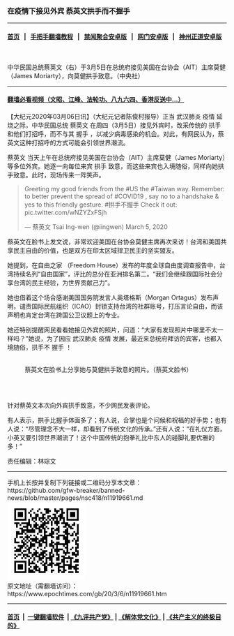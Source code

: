 ### 在疫情下接见外宾 蔡英文拱手而不握手
------------------------

#### [首页](https://github.com/gfw-breaker/banned-news/blob/master/README.md) &nbsp;&nbsp;|&nbsp;&nbsp; [手把手翻墙教程](https://github.com/gfw-breaker/guides/wiki) &nbsp;&nbsp;|&nbsp;&nbsp; [禁闻聚合安卓版](https://github.com/gfw-breaker/bn-android) &nbsp;&nbsp;|&nbsp;&nbsp; [网门安卓版](https://github.com/oGate2/oGate) &nbsp;&nbsp;|&nbsp;&nbsp; [神州正道安卓版](https://github.com/SzzdOgate/update) 



<div><img alt="" class="aligncenter wp-post-image" src="https://i.epochtimes.com/assets/uploads/2020/03/429446-1-600x400.jpg"/>
<div class="red16 caption">
 <p>
  中华民国总统蔡英文（右）于3月5日在总统府接见美国在台协会（AIT）主席莫健（James Moriarty），向莫健拱手致意。（中央社）
 </p>
</div>
</div><hr/>

#### [翻墙必看视频（文昭、江峰、法轮功、八九六四、香港反送中...）](https://github.com/gfw-breaker/banned-news/blob/master/pages/link3.md)

<div><p>
 【大纪元2020年03月06日讯】（大纪元记者陈俊村报导）正当
 <ok href="https://www.epochtimes.com/gb/tag/%E6%AD%A6%E6%B1%89%E8%82%BA%E7%82%8E.html">
  武汉肺炎
 </ok>
 <ok href="https://www.epochtimes.com/gb/tag/%E7%96%AB%E6%83%85.html">
  疫情
 </ok>
 延烧之际，中华民国总统
 <ok href="https://www.epochtimes.com/gb/tag/%E8%94%A1%E8%8B%B1%E6%96%87.html">
  蔡英文
 </ok>
 在周四（3月5日）接见外宾时，改采传统的
 <ok href="https://www.epochtimes.com/gb/tag/%E6%8B%B1%E6%89%8B.html">
  拱手
 </ok>
 和他们打招呼，而不与其
 <ok href="https://www.epochtimes.com/gb/tag/%E6%8F%A1%E6%89%8B.html">
  握手
 </ok>
 ，以减少病毒感染的机会。对此，有网民认为，蔡英文这种打招呼的方式可能会引领世界潮流。
</p>
<p>
 <ok href="https://www.epochtimes.com/gb/tag/%E8%94%A1%E8%8B%B1%E6%96%87.html">
  蔡英文
 </ok>
 当天上午在总统府接见美国在台协会（AIT）主席莫健（James Moriarty）等多位外宾。她逐一向每位来宾
 <ok href="https://www.epochtimes.com/gb/tag/%E6%8B%B1%E6%89%8B.html">
  拱手
 </ok>
 致意，而这些来宾也入境随俗，同样向她拱手致意。此时，现场传来一阵笑声。
</p>
<blockquote class="twitter-tweet">
 <p dir="ltr" lang="en">
  Greeting my good friends from the
  <ok href="https://twitter.com/hashtag/US?src=hash&amp;ref_src=twsrc%5Etfw">
   #US
  </ok>
  the
  <ok href="https://twitter.com/hashtag/Taiwan?src=hash&amp;ref_src=twsrc%5Etfw">
   #Taiwan
  </ok>
  way. Remember: to better prevent the spread of
  <ok href="https://twitter.com/hashtag/COVID19?src=hash&amp;ref_src=twsrc%5Etfw">
   #COVID19
  </ok>
  , say no to a handshake &amp; yes to this friendly gesture.
  <ok href="https://twitter.com/hashtag/%E6%8B%B1%E6%89%8B%E4%B8%8D%E6%8F%A1%E6%89%8B?src=hash&amp;ref_src=twsrc%5Etfw">
   #拱手不握手
  </ok>
  Check it out:
  <ok href="https://t.co/wNZYZxFSjh">
   pic.twitter.com/wNZYZxFSjh
  </ok>
 </p>
 <p>
  — 蔡英文 Tsai Ing-wen (@iingwen)
  <ok href="https://twitter.com/iingwen/status/1235411401532817409?ref_src=twsrc%5Etfw">
   March 5, 2020
  </ok>
 </p>
</blockquote>
<p>
 <p>
  蔡英文在脸书上发文说，非常欢迎美国在台协会莫健主席再次来访！台湾和美国共享民主自由的价值，也是双方在印太区域捍卫民主的坚实盟友。
 </p>
 <p>
  她提到，在自由之家 （Freedom House）发布的年度全球自由度调查报告中，台湾持续名列“自由国家”，评比的总分在亚洲排名第二。“我们会继续跟国际社会分享台湾的民主经验，为世界贡献己力”。
 </p>
 <p>
  她也借着这个场合感谢美国国务院发言人奥塔格斯（Morgan Ortagus）发布声明，谴责国际民航组织（ICAO）封锁支持台湾的社群账号，打压言论自由，而该声明也肯定台湾在跨国公卫议题上的专业。
 </p>
 <p>
  她还特别提醒网民看看她接见外宾的照片，问道：“大家有发现照片中哪里不太一样吗？”她说，为了因应
  <ok href="https://www.epochtimes.com/gb/tag/%E6%AD%A6%E6%B1%89%E8%82%BA%E7%82%8E.html">
   武汉肺炎
  </ok>
  <ok href="https://www.epochtimes.com/gb/tag/%E7%96%AB%E6%83%85.html">
   疫情
  </ok>
  发展，最近来总统府拜访的宾客，也都入境随俗，拱手不
  <ok href="https://www.epochtimes.com/gb/tag/%E6%8F%A1%E6%89%8B.html">
   握手
  </ok>
  ！
 </p>
 <figure class="wp-caption aligncenter" id="attachment_11919691" style="width: 600px">
  <ok href="http://i.epochtimes.com/assets/uploads/2020/03/89204494_10156504790686065_965609867635064832_o.jpg">
   <img alt="" class="wp-image-11919691 size-large" src="http://i.epochtimes.com/assets/uploads/2020/03/89204494_10156504790686065_965609867635064832_o-600x600.jpg"/>
  </ok>
  <br/><figcaption class="wp-caption-text">
   蔡英文在脸书上分享她与莫健拱手致意的照片。（蔡英文脸书）
  </figcaption><br/>
 </figure><br/>
 <p>
  针对蔡英文本次向外宾拱手致意，不少网民发表评论。
 </p>
 <p>
  有人表示，拱手比握手体面多了；有人说，合掌也是个问候和祝福的好手势；也有人说：“尽管理念不大一样，却看到了传统文化的传承。”还有人说：“在礼仪方面，小英又要引领世界潮流了！这个中国传统的抱拳礼比中东人的碰脚礼要优雅的多！”
 </p>
 <p>
  责任编辑：林琮文
 </p>
</p></div>
<hr/>
手机上长按并复制下列链接或二维码分享本文章：<br/>
https://github.com/gfw-breaker/banned-news/blob/master/pages/nsc418/n11919661.md <br/>
<a href='https://github.com/gfw-breaker/banned-news/blob/master/pages/nsc418/n11919661.md'><img src='https://github.com/gfw-breaker/banned-news/blob/master/pages/nsc418/n11919661.md.png'/></a> <br/>
原文地址（需翻墙访问）：https://www.epochtimes.com/gb/20/3/6/n11919661.htm


------------------------
#### [首页](https://github.com/gfw-breaker/banned-news/blob/master/README.md) &nbsp;|&nbsp; [一键翻墙软件](https://github.com/gfw-breaker/nogfw/blob/master/README.md) &nbsp;| [《九评共产党》](https://github.com/gfw-breaker/9ping.md/blob/master/README.md#九评之一评共产党是什么) | [《解体党文化》](https://github.com/gfw-breaker/jtdwh.md/blob/master/README.md) | [《共产主义的终极目的》](https://github.com/gfw-breaker/gczydzjmd.md/blob/master/README.md)


<img src='http://gfw-breaker.win/banned-news/pages/nsc418/n11919661.md' width='0px' height='0px'/>